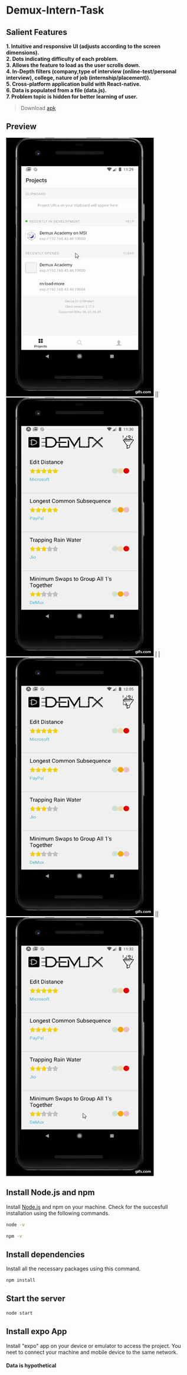# Demux-Intern-Task

## Salient Features
**1. Intuitive and responsive UI (adjusts according to the screen dimensions).**\
**2. Dots indicating difficulty of each problem.**\
**3. Allows the feature to load as the user scrolls down.**\
**4. In-Depth filters (company,type of interview (online-test/personal interview), college, nature of job (internship/placement)).**\
**5. Cross-platform application build with React-native.**\
**6. Data is populated from a file (data.js).**\
**7. Problem topic is hidden for better learning of user.**

> Download [apk](https://drive.google.com/file/d/1zk5zhm6X70Y0DT67WwXTD50v4TNUHVVj/view?usp=sharing)

## Preview

<img src="https://github.com/ishanarya0/Demux-Intern-Task/blob/main/gifs/gif.gif" width="400" height="700" /> || <img src="https://github.com/ishanarya0/Demux-Intern-Task/blob/main/gifs/gif1.gif" width="400" height="700" /> |
|<img src="https://github.com/ishanarya0/Demux-Intern-Task/blob/main/gifs/gif2.gif" width="400" height="700" /> || <img src="https://github.com/ishanarya0/Demux-Intern-Task/blob/main/gifs/gif3.gif" width="400" height="700" />

## Install Node.js and npm

Install [Node.js](https://nodejs.org/en/download/) and npm on your machine. 
Check for the succesfull installation using the following commands.
```sh
node -v
```
```sh
npm -v
```
## Install dependencies
Install all the necessary packages using this command.
```sh
npm install
```

## Start the server
```sh
node start
```
## Install expo App

Install "expo" app on your device or emulator to access the project. You neet to connect your machine and mobile device to the same network.

#### Data is hypothetical





